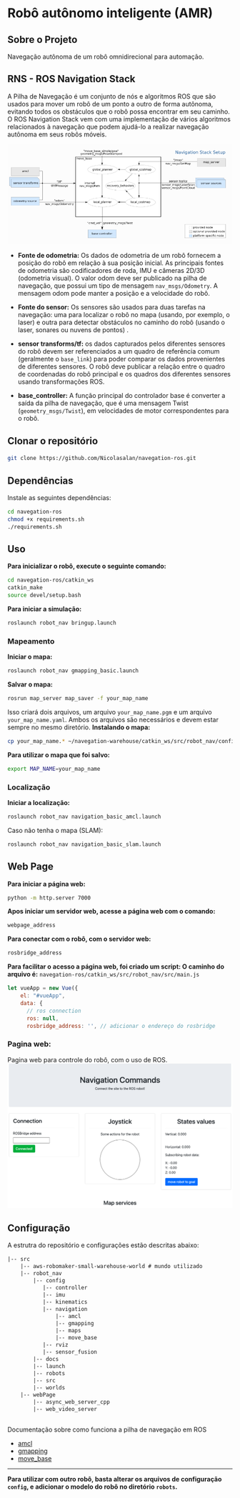 # Robô autônomo inteligente (AMR)

## **Sobre o Projeto**
Navegação autônoma de um robô omnidirecional para automação. 

## RNS - ROS Navigation Stack
A Pilha de Navegação é um conjunto de nós e algoritmos ROS que são usados ​​para mover um robô de um ponto a outro de forma autônoma, evitando todos os obstáculos que o robô possa encontrar em seu caminho. O ROS Navigation Stack vem com uma implementação de vários algoritmos relacionados à navegação que podem ajudá-lo a realizar navegação autônoma em seus robôs móveis.

![RNS](/catkin_ws/src/robot_nav/docs/rns.png)

* **Fonte de odometria:** Os dados de odometria de um robô fornecem a posição do robô em relação à sua posição inicial. As principais fontes de odometria são codificadores de roda, IMU e câmeras 2D/3D (odometria visual). O valor odom deve ser publicado na pilha de navegação, que possui um tipo de mensagem `nav_msgs/Odometry`. A mensagem odom pode manter a posição e a velocidade do robô.

* **Fonte do sensor:** Os sensores são usados ​​para duas tarefas na navegação: uma para localizar o robô no mapa (usando, por exemplo, o laser) e outra para detectar obstáculos no caminho do robô (usando o laser, sonares ou nuvens de pontos) .

* **sensor transforms/tf:** os dados capturados pelos diferentes sensores do robô devem ser referenciados a um quadro de referência comum (geralmente o `base_link`) para poder comparar os dados provenientes de diferentes sensores. O robô deve publicar a relação entre o quadro de coordenadas do robô principal e os quadros dos diferentes sensores usando transformações ROS.
 
* **base_controller:** A função principal do controlador base é converter a saída da pilha de navegação, que é uma mensagem Twist (`geometry_msgs/Twist`), em velocidades de motor correspondentes para o robô.
## Clonar o repositório
```bash
git clone https://github.com/Nicolasalan/navegation-ros.git
```
## **Dependências**
Instale as seguintes dependências:
```bash
cd navegation-ros
chmod +x requirements.sh
./requirements.sh
```
## **Uso**
**Para inicializar o robô, execute o seguinte comando:**
```bash
cd navegation-ros/catkin_ws
catkin_make
source devel/setup.bash
```
**Para iniciar a simulação:**
```bash
roslaunch robot_nav bringup.launch
```
### Mapeamento
**Iniciar o mapa:**
```bash
roslaunch robot_nav gmapping_basic.launch
```
**Salvar o mapa:**
```bash
rosrun map_server map_saver -f your_map_name
```
Isso criará dois arquivos, um arquivo `your_map_name.pgm` e um arquivo `your_map_name.yaml`. Ambos os arquivos são necessários e devem estar sempre no mesmo diretório.
**Instalando o mapa:**
```bash
cp your_map_name.* ~/navegation-warehouse/catkin_ws/src/robot_nav/configs/navigation/maps/
```
**Para utilizar o mapa que foi salvo:**
```bash
export MAP_NAME=your_map_name
```
### Localização
**Iniciar a localização:**
```bash
roslaunch robot_nav navigation_basic_amcl.launch
```
Caso não tenha o mapa (SLAM):
```bash
roslaunch robot_nav navigation_basic_slam.launch
```
## Web Page
**Para iniciar a página web:**
```bash
python -m http.server 7000
```
**Apos iniciar um servidor web, acesse a página web com o comando:**
```bash
webpage_address
```
**Para conectar com o robô, com o servidor web:**
```bash
rosbridge_address
```
**Para facilitar o acesso a página web, foi criado um script: 
O caminho do arquivo é:** `navegation-ros/catkin_ws/src/robot_nav/src/main.js`

```javascript
let vueApp = new Vue({
    el: "#vueApp",
    data: {
      // ros connection
      ros: null,
      rosbridge_address: '', // adicionar o endereço do rosbridge
```
### **Pagina web:**
Pagina web para controle do robô, com o uso de ROS.
![WebPage](/catkin_ws/src/robot_nav/docs/pages.png)
## **Configuração**
A estrutra do repositório e configurações estão descritas abaixo:
```
|-- src
    |-- aws-robomaker-small-warehouse-world # mundo utilizado
    |-- robot_nav
        |-- config
           |-- controller 
           |-- imu
           |-- kinematics
           |-- navigation
               |-- amcl
               |-- gmapping
               |-- maps
               |-- move_base
           |-- rviz
           |-- sensor_fusion
        |-- docs
        |-- launch
        |-- robots
        |-- src
        |-- worlds
    |-- webPage
        |-- async_web_server_cpp
        |-- web_video_server
        
```
Documentação sobre como funciona a pilha de navegação em ROS
* [amcl](https://github.com/Nicolasalan/navegation-ros/tree/main/catkin_ws/src/robot_nav/configs/navigation/amcl/README.md)
* [gmapping](https://github.com/Nicolasalan/navegation-ros/tree/main/catkin_ws/src/robot_nav/configs/navigation/gmapping/README.md)
* [move_base](https://github.com/Nicolasalan/navegation-ros/tree/main/catkin_ws/src/robot_nav/configs/navigation/gmapping/README.md)
---
**Para utilizar com outro robô, basta alterar os arquivos de configuração `config`, e adicionar o modelo do robô no diretório `robots`.**
